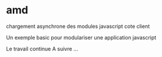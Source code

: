 amd
===

chargement asynchrone des modules javascript cote client

Un exemple basic pour modulariser une application javascript

Le travail continue
A suivre ...
